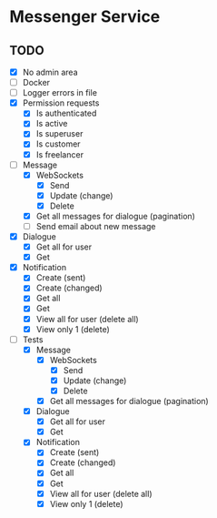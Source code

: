 # Messenger Service

## TODO

- [x] No admin area
- [ ] Docker
- [ ] Logger errors in file
- [x] Permission requests
    - [x] Is authenticated
    - [x] Is active
    - [x] Is superuser
    - [x] Is customer
    - [x] Is freelancer
- [ ] Message
    - [x] WebSockets
        - [x] Send
        - [x] Update (change)
        - [x] Delete
    - [x] Get all messages for dialogue (pagination)
    - [ ] Send email about new message
- [x] Dialogue
    - [x] Get all for user
    - [x] Get
- [x] Notification
    - [x] Create (sent)
    - [x] Create (changed)
    - [x] Get all
    - [x] Get
    - [x] View all for user (delete all)
    - [x] View only 1 (delete)
- [ ] Tests
    - [x] Message
        - [x] WebSockets
            - [x] Send
            - [x] Update (change)
            - [x] Delete
        - [x] Get all messages for dialogue (pagination)
    - [x] Dialogue
        - [x] Get all for user
        - [x] Get
    - [x] Notification
        - [x] Create (sent)
        - [x] Create (changed)
        - [x] Get all
        - [x] Get
        - [x] View all for user (delete all)
        - [x] View only 1 (delete)
